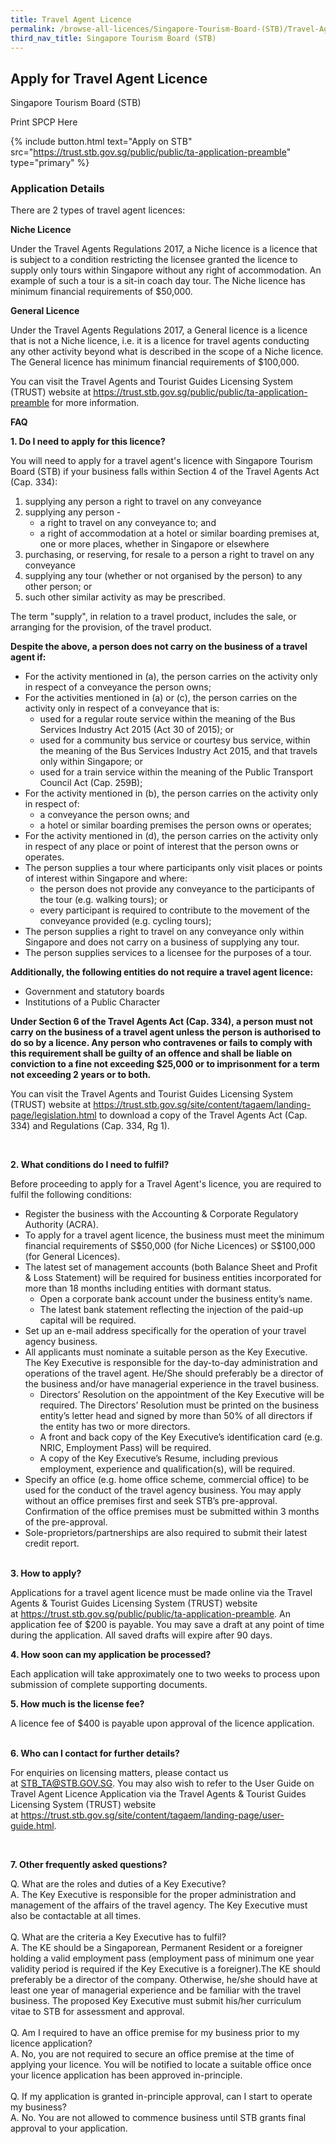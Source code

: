 ```yaml
---
title: Travel Agent Licence
permalink: /browse-all-licences/Singapore-Tourism-Board-(STB)/Travel-Agent-Licence
third_nav_title: Singapore Tourism Board (STB)
---
```


## Apply for Travel Agent Licence

Singapore Tourism Board (STB)

Print SPCP Here


{% include button.html text="Apply on STB" src="https://trust.stb.gov.sg/public/public/ta-application-preamble" type="primary" %}

### Application Details

<p>There are 2 types of travel agent licences:</p>
<p><strong>Niche Licence</strong></p>
<p>Under the Travel Agents Regulations 2017, a Niche licence is a licence that is subject to a condition restricting the licensee granted the licence to supply only tours within Singapore without any right of accommodation. An example of such a tour is a sit-in coach day tour. The Niche licence has minimum financial requirements of $50,000.</p>
<p><strong>General Licence</strong></p>
<p>Under the Travel Agents Regulations 2017, a General licence is a licence that is not a Niche licence, i.e. it is a licence for travel agents conducting any other activity beyond what is described in the scope of a Niche licence. The General licence has minimum financial requirements of $100,000.</p>
<p>You can visit the Travel Agents and Tourist Guides Licensing System (TRUST) website at&nbsp;<a href="https://apc01.safelinks.protection.outlook.com/?url=https%3A%2F%2Ftrust.stb.gov.sg%2Fpublic%2Fpublic%2Fta-application-preamble&amp;data=02%7C01%7Clicences-techsupport%40crimsonlogic.com%7C24ba90dde506485e927408d73d7e67c4%7Cc5e1a618b91e426fb6f3429d06158541%7C0%7C0%7C637045485464507149&amp;sdata=fmRT3U%2F7euGelCrBF2tbuVp6EKmIaQcmQyMr8LS%2FrLU%3D&amp;reserved=0">https://trust.stb.gov.sg/public/public/ta-application-preamble</a> for more information.</p>
<p><strong>FAQ</strong></p>
<p><strong>1. Do I need to apply for this licence?</strong></p>
<p>You will need to apply for a travel agent's licence with Singapore Tourism Board (STB) if your business falls within Section 4 of the Travel Agents Act (Cap. 334):</p>
<ol>
<li>supplying any person a right to travel on any conveyance</li>
<li>supplying any person -
<ul>
<li>a right to travel on any conveyance to; and</li>
<li>a right of accommodation at a hotel or similar boarding premises at, one or more places, whether in Singapore or elsewhere</li>
</ul>
</li>
<li>purchasing, or reserving, for resale to a person a right to travel on any conveyance</li>
<li>supplying any tour (whether or not organised by the person) to any other person; or</li>
<li>such other similar activity as may be prescribed.</li>
</ol>
<p>The term "supply", in relation to a travel product, includes the sale, or arranging for the provision, of the travel product.</p>
<p><strong>Despite the above, a person does not carry on the business of a travel agent if:</strong></p>
<ul>
<li>For the activity mentioned in (a), the person carries on the activity only in respect of a conveyance the person owns;</li>
<li>For the activities mentioned in (a) or (c), the person carries on the activity only in respect of a conveyance that is:
<ul>
<li>used for a regular route service within the meaning of the Bus Services Industry Act 2015 (Act 30 of 2015); or</li>
<li>used for a community bus service or courtesy bus service, within the meaning of the Bus Services Industry Act 2015, and that travels only within Singapore; or</li>
<li>used for a train service within the meaning of the Public Transport Council Act (Cap. 259B);</li>
</ul>
</li>
<li>For the activity mentioned in (b), the person carries on the activity only in respect of:
<ul>
<li>a conveyance the person owns; and</li>
<li>a hotel or similar boarding premises the person owns or operates;</li>
</ul>
</li>
<li>For the activity mentioned in (d), the person carries on the activity only in respect of any place or point of interest that the person owns or operates.</li>
<li>The person supplies a tour where participants only visit places or points of interest within Singapore and where:
<ul>
<li>the person does not provide any conveyance to the participants of the tour (e.g. walking tours); or</li>
<li>every participant is required to contribute to the movement of the conveyance provided (e.g. cycling tours);</li>
</ul>
</li>
<li>The person supplies a right to travel on any conveyance only within Singapore and does not carry on a business of supplying any tour.</li>
<li>The person supplies services to a licensee for the purposes of a tour.</li>
</ul>
<p><strong>Additionally, the following entities do not require a travel agent licence:</strong></p>
<ul>
<li>Government and statutory boards</li>
<li>Institutions of a Public Character</li>
</ul>
<p><strong>Under Section 6 of the Travel Agents Act (Cap. 334), a person must not carry on the business of a travel agent unless the person is authorised to do so by a licence. Any person who contravenes or fails to comply with this requirement shall be guilty of an offence and shall be liable on conviction to a fine not exceeding $25,000 or to imprisonment for a term not exceeding 2 years or to both.</strong></p>
<p>You can visit the Travel Agents and Tourist Guides Licensing System (TRUST) website at&nbsp;<a href="https://apc01.safelinks.protection.outlook.com/?url=https%3A%2F%2Ftrust.stb.gov.sg%2Fsite%2Fcontent%2Ftagaem%2Flanding-page%2Flegislation.html&amp;data=02%7C01%7Clicences-techsupport%40crimsonlogic.com%7C24ba90dde506485e927408d73d7e67c4%7Cc5e1a618b91e426fb6f3429d06158541%7C0%7C0%7C637045485464517147&amp;sdata=OecTyFjpbCZX%2BiH%2FIAANaY1KbD87Y7dhMC%2Bv9PYeMXY%3D&amp;reserved=0">https://trust.stb.gov.sg/site/content/tagaem/landing-page/legislation.html</a>&nbsp;to download a copy of the Travel Agents Act (Cap. 334) and Regulations (Cap. 334, Rg 1).</p>
<p>&nbsp;</p>
<p><strong>2. What conditions do I need to fulfil?</strong></p>
<p>Before proceeding to apply for a Travel Agent's licence, you are required to fulfil the following conditions:&nbsp;</p>
<ul>
<li>Register the business with the Accounting &amp; Corporate Regulatory Authority (ACRA).</li>
<li>To apply for a travel agent licence, the business must meet the minimum financial requirements of S$50,000 (for Niche Licences) or S$100,000 (for General Licences).</li>
<li>The latest set of management accounts (both Balance Sheet and Profit &amp; Loss Statement) will be required for business entities incorporated for more than 18 months including entities with dormant status.
<ul>
<li>Open a corporate bank account under the business entity&rsquo;s name.</li>
<li>The latest bank statement reflecting the injection of the paid-up capital will be required.</li>
</ul>
</li>
<li>Set up an e-mail address specifically for the operation of your travel agency business.</li>
<li>All applicants must nominate a suitable person as the Key Executive. The Key Executive is responsible for the day-to-day administration and operations of the travel agent. He/She&nbsp;should preferably be a director of the business and/or have managerial experience in the travel business.
<ul>
<li>Directors&rsquo; Resolution on the appointment of the Key Executive will be required. The Directors&rsquo; Resolution must be printed on the business entity&rsquo;s letter head and signed by more than 50% of all directors if the entity has two or more directors.</li>
<li>A front and back copy of the Key Executive&rsquo;s identification card (e.g. NRIC, Employment Pass) will be required.</li>
<li>A copy of the Key Executive&rsquo;s Resume, including previous employment, experience and qualification(s), will be required.</li>
</ul>
</li>
<li>Specify an office (e.g. home office scheme, commercial office) to be used for the conduct of the travel agency business. You may apply without an office premises first and seek STB&rsquo;s pre-approval. Confirmation of the office premises must be submitted within 3 months of the pre-approval.</li>
<li>Sole-proprietors/partnerships are also required to submit their latest credit report.</li>
</ul>
<p>&nbsp;<br /><strong>3. How to apply?</strong></p>
<p>Applications for a travel agent licence must be made online via the Travel Agents &amp; Tourist Guides Licensing System (TRUST) website at&nbsp;<a href="https://apc01.safelinks.protection.outlook.com/?url=https%3A%2F%2Ftrust.stb.gov.sg%2Fpublic%2Fpublic%2Fta-application-preamble&amp;data=02%7C01%7Clicences-techsupport%40crimsonlogic.com%7C24ba90dde506485e927408d73d7e67c4%7Cc5e1a618b91e426fb6f3429d06158541%7C0%7C0%7C637045485464517147&amp;sdata=MOiton97SRxgM%2BiP7gNAxKrKdy7jrE%2BN9SIv4TyyKVg%3D&amp;reserved=0">https://trust.stb.gov.sg/public/public/ta-application-preamble</a>. An application fee of $200 is payable. You may save a draft at any point of time during the application. All saved drafts will expire after 90 days.</p>
<p><strong>4. How soon can my application be processed?</strong></p>
<p>Each application will take approximately one to two weeks to process upon submission of complete supporting documents.</p>
<p><strong>5. How much is the license fee?</strong></p>
<p>A licence fee of $400 is payable upon approval of the licence application.<br />&nbsp;</p>
<p><strong>6. Who can I contact for further details?</strong></p>
<p>For enquiries on licensing matters, please contact us at&nbsp;<a href="mailto:STB_TA@STB.GOV.SG">STB_TA@STB.GOV.SG</a>. You may also wish to refer to the User Guide on Travel Agent Licence Application via the Travel Agents &amp; Tourist Guides Licensing System (TRUST) website at&nbsp;<a href="https://apc01.safelinks.protection.outlook.com/?url=https%3A%2F%2Ftrust.stb.gov.sg%2Fsite%2Fcontent%2Ftagaem%2Flanding-page%2Fuser-guide.html&amp;data=02%7C01%7Clicences-techsupport%40crimsonlogic.com%7C24ba90dde506485e927408d73d7e67c4%7Cc5e1a618b91e426fb6f3429d06158541%7C0%7C0%7C637045485464527139&amp;sdata=EDX1W3jczfA7jPnJfmMNLC7BhIq4o1Ihds5w0UuLSm4%3D&amp;reserved=0">https://trust.stb.gov.sg/site/content/tagaem/landing-page/user-guide.html</a>.</p>
<p>&nbsp;</p>
<p><strong>7. Other frequently asked questions?</strong></p>
<p>Q. What are the roles and duties of a Key Executive?<br />A. The Key Executive is responsible for the proper administration and management of the affairs of the travel agency. The Key Executive must also be contactable at all times.<br /><br />Q. What are the criteria a Key Executive has to fulfil?<br />A.&nbsp;The KE should be a Singaporean, Permanent Resident or a foreigner holding a valid employment pass (employment pass of minimum one year validity period is required if the Key Executive is a foreigner).The KE should preferably be a director of the company. Otherwise, he/she should have at least one year of managerial experience and be familiar with the travel business.&nbsp;The proposed Key Executive must submit his/her curriculum vitae&nbsp;to STB for assessment and approval.<br /><br />Q. Am I required to have an office premise for my business prior to my licence application?<br />A. No, you are not required to secure an office premise at the time of applying your licence. You will be notified to locate a suitable office once your licence application has been approved in-principle.<br /><br />Q. If my application is granted in-principle approval, can I start to operate my business?<br />A. No. You are not allowed to commence business until STB grants final approval to your application.</p>

